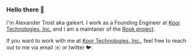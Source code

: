 ### Hello there 👋

I'm Alexander Trost aka galexrt. I work as a Founding Engineer at [Koor Technologies, Inc.](https://koor.tech/) and I am a maintaner of the [Rook project](https://github.com/rook).

If you want to work with me at [Koor Technologies, Inc.](https://koor.tech/), feel free to reach out to me via email ✉️ or twitter 🐦.
